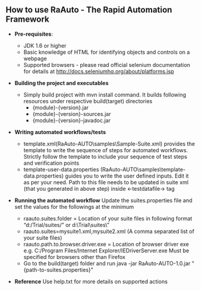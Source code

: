 ## How to use RaAuto - The Rapid Automation Framework ##

 - **Pre-requisites**:
	 - JDK 1.6 or higher
	 - Basic knowledge of HTML for identifying objects and controls on a webpage
	 - Supported browsers - please read official selenium documentation for details at http://docs.seleniumhq.org/about/platforms.jsp 
	 
 - **Building the project and executables**
	 - Simply build project with mvn install command. It builds following resources under respective build(target) directories 
		 - {module}-{version}.jar
		 - {module}-{version}-sources.jar
		 - {module}-{version}-javadoc.jar
		
 - **Writing automated workflows/tests**
	 - template.xml(RaAuto-AUTO\samples\Sample-Suite.xml) provides the template to write the sequence of steps for automated workflows. Strictly follow the template to include your sequence of test steps and verification points
	 - template-user-data.properties (RaAuto-AUTO\samples\template-data.properties) guides you to write the user defined inputs. Edit it as per your need. Path to this file needs to be updated in suite xml (that you generated in above step) inside <-testdatafile-> tag
	 
 - **Running the automated workflow**
	 Update the suites.properties file and set the values for the followings at the minimum
	 - raauto.suites.folder = Location of your suite files in following format
   “d:/Trial/suites/” or d:\\Trial\\suites\\”  
	 - raauto.suites=mysuite1.xml,mysuite2.xml (A comma separated list of your suite files)	
	 - raauto.path.to.browser.driver.exe = Location of browser driver exe
   e.g. C:/Program Files/Internet Explorer/IEDriverServer.exe Must be
   specified for browsers other than Firefox   
	 -  Go to the build(target) folder and run java -jar RaAuto-AUTO-1.0.jar "{path-to-suites.properties}"

 - **Reference**
	Use help.txt for more details on supported actions
